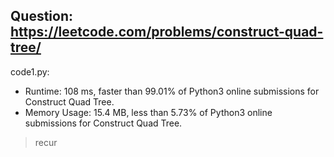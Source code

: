 ## Question: https://leetcode.com/problems/construct-quad-tree/

code1.py:
* Runtime: 108 ms, faster than 99.01% of Python3 online submissions for Construct Quad Tree.
* Memory Usage: 15.4 MB, less than 5.73% of Python3 online submissions for Construct Quad Tree.
> recur